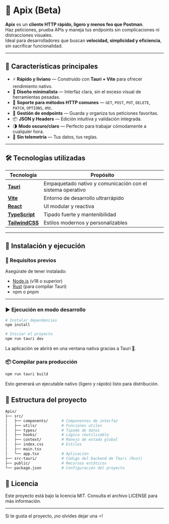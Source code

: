 # 🚀 Apix (Beta)

**Apix** es un **cliente HTTP rápido, ligero y menos feo que Postman**.  
Haz peticiones, prueba APIs y maneja tus endpoints sin complicaciones ni distracciones visuales.  
Ideal para desarrolladores que buscan **velocidad, simplicidad y eficiencia**, sin sacrificar funcionalidad.

---

## 🧩 Características principales

- ⚡ **Rápido y liviano** — Construido con **Tauri + Vite** para ofrecer rendimiento nativo.
- 🧠 **Diseño minimalista** — Interfaz clara, sin el exceso visual de herramientas pesadas.
- 🧰 **Soporte para métodos HTTP comunes** — `GET`, `POST`, `PUT`, `DELETE`, `PATCH`, `OPTIONS`, etc.
- 💾 **Gestión de endpoints** — Guarda y organiza tus peticiones favoritas.
- 📦 **JSON y Headers** — Edición intuitiva y validación integrada.
- 🌗 **Modo oscuro/claro** — Perfecto para trabajar cómodamente a cualquier hora.
- 🔐 **Sin telemetría** — Tus datos, tus reglas.

---

## 🛠️ Tecnologías utilizadas

| Tecnología | Propósito |
|-------------|-----------|
| [**Tauri**](https://tauri.app/) | Empaquetado nativo y comunicación con el sistema operativo |
| [**Vite**](https://vitejs.dev/) | Entorno de desarrollo ultrarrápido |
| [**React**](https://react.dev/) | UI modular y reactiva |
| [**TypeScript**](https://www.typescriptlang.org/) | Tipado fuerte y mantenibilidad |
| [**TailwindCSS**](https://tailwindcss.com/) | Estilos modernos y personalizables |

---

## 🧪 Instalación y ejecución

### 🔧 Requisitos previos
Asegúrate de tener instalado:

- [Node.js](https://nodejs.org/) (v18 o superior)
- [Rust](https://www.rust-lang.org/tools/install) (para compilar Tauri)
- npm o pnpm

---

### ▶️ Ejecución en modo desarrollo

```bash
# Instalar dependencias
npm install

# Iniciar el proyecto
npm run tauri dev
```

La aplicación se abrirá en una ventana nativa gracias a Tauri 🦀.

### 📦 Compilar para producción
```bash
npm run tauri build
```
Esto generará un ejecutable nativo (ligero y rápido) listo para distribución.

## 🧭 Estructura del proyecto
```bash
Apix/
├── src/
│   ├── components/      # Componentes de interfaz
│   ├── utils/           # Funciones utiles
│   ├── types/           # Tipado de datos
│   ├── hooks/           # Lógica reutilizable
│   ├── context/         # Manejo de estado global
│   ├── index.css        # Estilos
│   ├── main.tsx         
│   └── app.tsx          # Aplicacion
├── src-tauri/           # Código del backend de Tauri (Rust)
├── public/              # Recursos estáticos
└── package.json         # Configuración del proyecto
```

## 📜 Licencia

Este proyecto está bajo la licencia MIT.
Consulta el archivo LICENSE
 para más información.

---

Si te gusta el proyecto, ¡no olvides dejar una ⭐!
